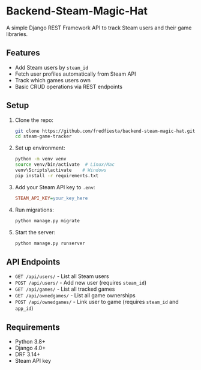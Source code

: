 # Backend-Steam-Magic-Hat

A simple Django REST Framework API to track Steam users and their game libraries.

## Features

- Add Steam users by `steam_id`
- Fetch user profiles automatically from Steam API
- Track which games users own
- Basic CRUD operations via REST endpoints

## Setup

1. Clone the repo:
   ```bash
   git clone https://github.com/fredfiesta/backend-steam-magic-hat.git
   cd steam-game-tracker
   ```

2. Set up environment:
   ```bash
   python -m venv venv
   source venv/bin/activate  # Linux/Mac
   venv\Scripts\activate    # Windows
   pip install -r requirements.txt
   ```

3. Add your Steam API key to `.env`:
   ```ini
   STEAM_API_KEY=your_key_here
   ```

4. Run migrations:
   ```bash
   python manage.py migrate
   ```

5. Start the server:
   ```bash
   python manage.py runserver
   ```

## API Endpoints

- `GET /api/users/` - List all Steam users
- `POST /api/users/` - Add new user (requires `steam_id`)
- `GET /api/games/` - List all tracked games
- `GET /api/ownedgames/` - List all game ownerships
- `POST /api/ownedgames/` - Link user to game (requires `steam_id` and `app_id`)

## Requirements

- Python 3.8+
- Django 4.0+
- DRF 3.14+
- Steam API key

